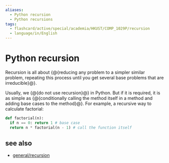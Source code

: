 ```yaml
---
aliases:
  - Python recursion
  - Python recursions
tags:
  - flashcard/active/special/academia/HKUST/COMP_1029P/recursion
  - language/in/English
---
```


# Python recursion

Recursion is all about {@{reducing any problem to a simpler similar problem,  repeating this process until you get several base problems that are irreducible}@}. <!--SR:!2024-12-03,231,330-->

Usually, we {@{do not use recursion}@} in Python. But if it is required, it is as simple as {@{conditionally calling the method itself in a method and adding base cases to the method}@}. For example, a recursive way to calculate factorial: <!--SR:!2025-02-13,289,330!2027-04-13,876,330-->

```Python
def factorial(n):
  if n == 0: return 1 # base case
  return n * factorial(n - 1) # call the function itself
```

## see also

- [general/recursion](../../../../general/recursion%20(computer%20science).md)
